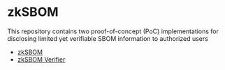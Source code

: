 # zkSBOM

This repository contains two proof-of-concept (PoC) implementations for disclosing limited yet verifiable SBOM information to authorized users

- [zkSBOM](./zksbom/)
- [zkSBOM Verifier](./zksbom-verifier/)
